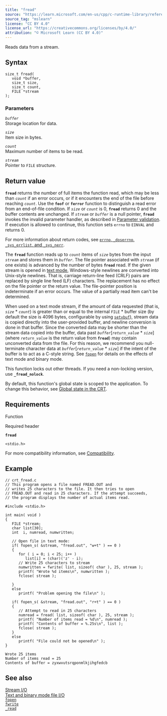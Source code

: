 ```yaml
---
title: "fread"
source: "https://learn.microsoft.com/en-us/cpp/c-runtime-library/reference/fread?view=msvc-170"
source_tag: "mslearn"
license: "CC BY 4.0"
license_url: "https://creativecommons.org/licenses/by/4.0/"
attribution: "© Microsoft Learn (CC BY 4.0)"
---
```

Reads data from a stream.

## Syntax

```
size_t fread(
   void *buffer,
   size_t size,
   size_t count,
   FILE *stream
);
```

### Parameters

_`buffer`_  
Storage location for data.

_`size`_  
Item size in bytes.

_`count`_  
Maximum number of items to be read.

_`stream`_  
Pointer to `FILE` structure.

## Return value

**`fread`** returns the number of full items the function read, which may be less than _`count`_ if an error occurs, or if it encounters the end of the file before reaching _`count`_. Use the **`feof`** or **`ferror`** function to distinguish a read error from an end-of-file condition. If _`size`_ or _`count`_ is 0, **`fread`** returns 0 and the buffer contents are unchanged. If _`stream`_ or _`buffer`_ is a null pointer, **`fread`** invokes the invalid parameter handler, as described in [Parameter validation](https://learn.microsoft.com/en-us/cpp/c-runtime-library/parameter-validation?view=msvc-170). If execution is allowed to continue, this function sets `errno` to `EINVAL` and returns 0.

For more information about return codes, see [`errno`, `_doserrno`, `_sys_errlist`, and `_sys_nerr`](https://learn.microsoft.com/en-us/cpp/c-runtime-library/errno-doserrno-sys-errlist-and-sys-nerr?view=msvc-170).

The **`fread`** function reads up to _`count`_ items of _`size`_ bytes from the input _`stream`_ and stores them in _`buffer`_. The file pointer associated with _`stream`_ (if one exists) is advanced by the number of bytes **`fread`** read. If the given stream is opened in [text mode](https://learn.microsoft.com/en-us/cpp/c-runtime-library/text-and-binary-mode-file-i-o?view=msvc-170), Windows-style newlines are converted into Unix-style newlines. That is, carriage return-line feed (CRLF) pairs are replaced by single line feed (LF) characters. The replacement has no effect on the file pointer or the return value. The file-pointer position is indeterminate if an error occurs. The value of a partially read item can't be determined.

When used on a text mode stream, if the amount of data requested (that is, _`size`_ \* _`count`_) is greater than or equal to the internal `FILE` \* buffer size (by default the size is 4096 bytes, configurable by using [`setvbuf`](https://learn.microsoft.com/en-us/cpp/c-runtime-library/reference/setvbuf?view=msvc-170)), stream data is copied directly into the user-provided buffer, and newline conversion is done in that buffer. Since the converted data may be shorter than the stream data copied into the buffer, data past _`buffer`_\[_`return_value`_ \* _`size`_\] (where _`return_value`_ is the return value from **`fread`**) may contain unconverted data from the file. For this reason, we recommend you null-terminate character data at _`buffer`_\[_`return_value`_ \* _`size`_\] if the intent of the buffer is to act as a C-style string. See [`fopen`](https://learn.microsoft.com/en-us/cpp/c-runtime-library/reference/fopen-wfopen?view=msvc-170) for details on the effects of text mode and binary mode.

This function locks out other threads. If you need a non-locking version, use **`_fread_nolock`**.

By default, this function's global state is scoped to the application. To change this behavior, see [Global state in the CRT](https://learn.microsoft.com/en-us/cpp/c-runtime-library/global-state?view=msvc-170).

## Requirements

Function

Required header

**`fread`**

`<stdio.h>`

For more compatibility information, see [Compatibility](https://learn.microsoft.com/en-us/cpp/c-runtime-library/compatibility?view=msvc-170).

## Example

```
// crt_fread.c
// This program opens a file named FREAD.OUT and
// writes 25 characters to the file. It then tries to open
// FREAD.OUT and read in 25 characters. If the attempt succeeds,
// the program displays the number of actual items read.

#include <stdio.h>

int main( void )
{
   FILE *stream;
   char list[30];
   int  i, numread, numwritten;

   // Open file in text mode:
   if( fopen_s( &stream, "fread.out", "w+t" ) == 0 )
   {
      for ( i = 0; i < 25; i++ )
         list[i] = (char)('z' - i);
      // Write 25 characters to stream
      numwritten = fwrite( list, sizeof( char ), 25, stream );
      printf( "Wrote %d items\n", numwritten );
      fclose( stream );

   }
   else
      printf( "Problem opening the file\n" );

   if( fopen_s( &stream, "fread.out", "r+t" ) == 0 )
   {
      // Attempt to read in 25 characters
      numread = fread( list, sizeof( char ), 25, stream );
      printf( "Number of items read = %d\n", numread );
      printf( "Contents of buffer = %.25s\n", list );
      fclose( stream );
   }
   else
      printf( "File could not be opened\n" );
}
```

```
Wrote 25 items
Number of items read = 25
Contents of buffer = zyxwvutsrqponmlkjihgfedcb
```

## See also

[Stream I/O](https://learn.microsoft.com/en-us/cpp/c-runtime-library/stream-i-o?view=msvc-170)  
[Text and binary mode file I/O](https://learn.microsoft.com/en-us/cpp/c-runtime-library/text-and-binary-mode-file-i-o?view=msvc-170)  
[`fopen`](https://learn.microsoft.com/en-us/cpp/c-runtime-library/reference/fopen-wfopen?view=msvc-170)  
[`fwrite`](https://learn.microsoft.com/en-us/cpp/c-runtime-library/reference/fwrite?view=msvc-170)  
[`_read`](https://learn.microsoft.com/en-us/cpp/c-runtime-library/reference/read?view=msvc-170)
